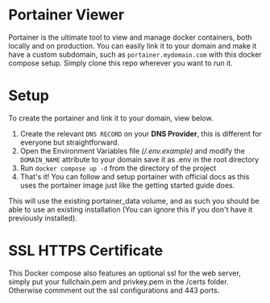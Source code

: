 # Portainer Viewer

Portainer is the ultimate tool to view and manage docker containers, both locally and on production. You can easily link it to your domain and make it have a custom subdomain, such as `portainer.mydomain.com` with this docker compose setup. Simply clone this repo wherever you want to run it.

# Setup

To create the portainer and link it to your domain, view below.

1.  Create the relevant `DNS RECORD` on your **DNS Provider**, this is different for everyone but straightforward.
2.  Open the Environment Variables file _(/.env.example)_ and modify the `DOMAIN_NAME` attribute to your domain save it as .env in the root directory
3.  Run `docker compose up -d` from the directory of the project
4.  That's it! You can follow and setup portainer with official docs as this uses the portainer image just like the getting started guide does.

This will use the existing portainer_data volume, and as such you should be able to use an existing installation (You can ignore this if you don't have it previously installed).

# SSL HTTPS Certificate

This Docker compose also features an optional ssl for the web server, simply put your fullchain.pem and privkey.pem in the /certs folder. Otherwise commment out the ssl configurations and 443 ports.
